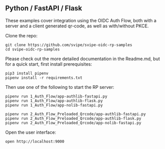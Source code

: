 ## Python / FastAPI / Flask  <!-- {docsify-ignore} -->

These examples cover integration using the OIDC Auth Flow, both with a server
and a client generated qr-code, as well as with/without PKCE.

Clone the repo:

    git clone https://github.com/svipe/svipe-oidc-rp-samples
    cd svipe-oidc-rp-samples

Please check out the more detailed documentation in the Readme.md, but for a
quick start, first install prerequisites:

    pip3 install pipenv
    pipenv install -r requirements.txt

Then use one of the following to start the RP server:

    pipenv run 1_Auth_Flow/app-authlib-fastapi.py
    pipenv run 1_Auth_Flow/app-authlib-flask.py
    pipenv run 1_Auth_Flow/app-nolib-fastapi.py

    pipenv run 2_Auth_Flow_Preloaded_Qrcode/app-authlib-fastapi.py
    pipenv run 2_Auth_Flow_Preloaded_Qrcode/app-authlib-flask.py
    pipenv run 2_Auth_Flow_Preloaded_Qrcode/app-nolib-fastapi.py

Open the user interface:

    open http://localhost:9000
